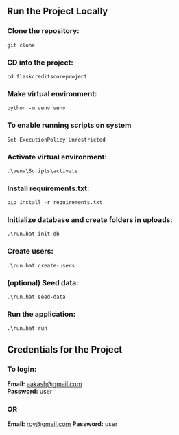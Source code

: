 ## Run the Project Locally

### Clone the repository:  
```git clone```

### CD into the project:  
```cd flaskcreditscoreproject```

### Make virtual environment:  
```python -m venv venv```

### To enable running scripts on system
```Set-ExecutionPolicy Unrestricted```

### Activate virtual environment:  
```.\venv\Scripts\activate```

### Install requirements.txt:  
```pip install -r requirements.txt```

### Initialize database and create folders in uploads:  
```.\run.bat init-db```

### Create users:  
```.\run.bat create-users```

### (optional) Seed data:   
```.\run.bat seed-data```

### Run the application:   
```.\run.bat run```

## Credentials for the Project
### To login:
**Email:** aakash@gmail.com  
**Password:** user
### OR
**Email:** roy@gmail.com 
**Password:** user

